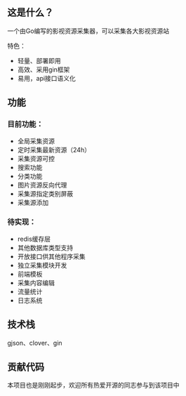 ## 这是什么？

一个由Go编写的影视资源采集器，可以采集各大影视资源站

特色：

* 轻量、部署即用
* 高效、采用gin框架
* 易用，api接口语义化

## 功能

### 目前功能：

* 全局采集资源
* 定时采集最新资源（24h）
* 采集资源可控
* 搜索功能
* 分类功能
* 图片资源反向代理
* 采集源指定类别屏蔽
* 采集源添加


### 待实现：

* redis缓存层
* 其他数据库类型支持
* 开放接口供其他程序采集
* 独立采集模块开发
* 前端模板
* 采集内容编辑
* 流量统计
* 日志系统

## 技术栈

gjson、clover、gin


## 贡献代码

本项目也是刚刚起步，欢迎所有热爱开源的同志参与到该项目中